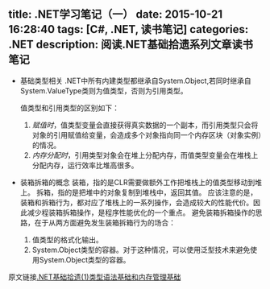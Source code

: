 title: .NET学习笔记（一）
date: 2015-10-21 16:28:40
tags: [C#, .NET, 读书笔记]
categories: .NET
description: 阅读.NET基础拾遗系列文章读书笔记
---
- 基础类型相关
	.NET中所有内建类型都继承自System.Object,若同时继承自System.ValueType类则为值类型，否则为引用类型。

	值类型和引用类型的区别如下：
	1. *赋值时*，值类型变量会直接获得真实数据的一个副本，而引用类型只会将对象的引用赋值给变量，会造成多个对象指向同一个内存区块（对象实例）的情况。
	2. *内存分配时*，引用类型对象会在堆上分配内存，而值类型变量会在堆栈上分配内存，运行效率比堆高很多。


- 装箱拆箱的概念
	装箱，指的是CLR需要做额外工作把堆栈上的值类型移动到堆上。
	拆箱，指的是把堆中的对象复制到堆栈中，返回其值。
	应该注意的是，装箱和拆箱行为，都对应了堆栈上的一系列操作，会造成较大的性能代价。因此减少程装箱拆箱操作，是程序性能优化的一个重点。
	避免装箱拆箱操作的思路，在于从两方面避免发生装箱拆箱行为的场合：
	1. 值类型的格式化输出。
	2. System.Object类型的容器。对于这种情况，可以使用泛型技术来避免使用System.Object类型的容器。

原文链接[.NET基础拾遗(1)类型语法基础和内存管理基础](http://mp.weixin.qq.com/s?__biz=MzAxMTMxMDQ3Mw==&mid=222183396&idx=1&sn=c57968ca0f153ddf7940c841f46b9ab5&scene=23&srcid=1021B6INnSSOjObgVfcahXwA#rd)


	